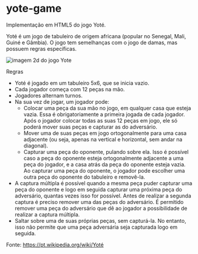# yote-game

Implementação em HTML5 do jogo Yoté. 

Yoté é um jogo de tabuleiro de origem africana (popular no Senegal, Mali, Guiné e Gâmbia). O jogo tem semelhanças com o jogo de damas, mas possuem regras específicas.

![imagem 2d do jogo Yote](https://upload.wikimedia.org/wikipedia/commons/thumb/2/2f/Yoté.svg/400px-Yoté.svg.png)


Regras

* Yoté é jogado em um tabuleiro 5x6, que se inicia vazio. 
* Cada jogador começa com 12 peças na mão. 
* Jogadores alternam turnos. 
* Na sua vez de jogar, um jogador pode:
  * Colocar uma peça da sua mão no jogo, em qualquer casa que esteja vazia. Essa é obrigatoriamente a primeira jogada de cada jogador. Após o jogador colocar todas as suas 12 peças em jogo, ele só poderá mover suas peças e capturar as do adversário.
  * Mover uma de suas peças em jogo ortogonalmente para uma casa adjacente (ou seja, apenas na vertical e horizontal, sem andar na diagonal).
  * Capturar uma peça do oponente, pulando sobre ela. Isso é possível caso a peça do oponente esteja ortogonalmente adjacente a uma peça do jogador, e a casa atrás da peça do oponente esteja vazia. Ao capturar uma peça do oponente, o jogador pode escolher uma outra peça do oponente do tabuleiro e removê-la.
* A captura múltipla é possível quando a mesma peça puder capturar uma peça do oponente e logo em seguida capturar uma próxima peça do adversário, quantas vezes isso for possível. Antes de realizar a segunda captura é preciso remover uma das peças do adversário. É permitido remover uma peça do adversário que dê ao jogador a possibilidade de realizar a captura múltipla.
* Saltar sobre uma de suas próprias peças, sem capturá-la. No entanto, isso não permite que uma peça adversária seja capturada logo em seguida.

Fonte: https://pt.wikipedia.org/wiki/Yoté
